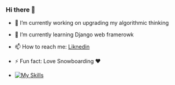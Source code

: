 ### Hi there 👋

- 🔭 I’m currently working on upgrading my algorithmic thinking
  
- 🌱 I’m currently learning Django web framerowk
  
- 📫 How to reach me: [Liknedin](https://www.linkedin.com/in/tsvetomir-nikolov-9446b1256/)
  
- ⚡ Fun fact: Love Snowboarding ❤️
- [![My Skills](https://skillicons.dev/icons?i=js,django,Python,Docker)](https://skillicons.dev)

<!--
**Wiwoucho/Wiwoucho** is a ✨ _special_ ✨ repository because its `README.md` (this file) appears on your GitHub profile.

Here are some ideas to get you started:

- 🔭 I’m currently working on ...
- 🌱 I’m currently learning ...
- 👯 I’m looking to collaborate on ...
- 🤔 I’m looking for help with ...
- 💬 Ask me about ...
- 📫 How to reach me: ...
- 😄 Pronouns: ...
- ⚡ Fun fact: ...
-->
